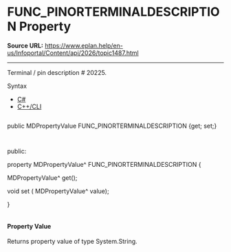 # FUNC_PINORTERMINALDESCRIPTION Property

**Source URL:** https://www.eplan.help/en-us/Infoportal/Content/api/2026/topic1487.html

---

Terminal / pin description # 20225.

Syntax

- [C#](#i-syntax-CS)
- [C++/CLI](#i-syntax-CPP2005)

```
```
public MDPropertyValue FUNC_PINORTERMINALDESCRIPTION {get; set;}
```
```

```
```
public:

property MDPropertyValue^ FUNC_PINORTERMINALDESCRIPTION {

   MDPropertyValue^ get();

   void set (    MDPropertyValue^ value);

}
```
```

#### Property Value

Returns property value of type System.String.
